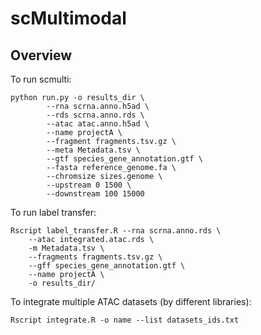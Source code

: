# scMultimodal

## Overview
To run scmulti:
```angular2html
python run.py -o results_dir \
        --rna scrna.anno.h5ad \
        --rds scrna.anno.rds \
        --atac atac.anno.h5ad \
        --name projectA \
        --fragment fragments.tsv.gz \
        --meta Metadata.tsv \
        --gtf species_gene_annotation.gtf \
        --fasta reference_genome.fa \
        --chromsize sizes.genome \
        --upstream 0 1500 \
        --downstream 100 15000
```

To run label transfer:
```angular2html
Rscript label_transfer.R --rna scrna.anno.rds \
    --atac integrated.atac.rds \
    -m Metadata.tsv \
    --fragments fragments.tsv.gz \
    --gff species_gene_annotation.gtf \
    --name projectA \
    -o results_dir/
```

To integrate multiple ATAC datasets (by different libraries):
```angular2html
Rscript integrate.R -o name --list datasets_ids.txt
```
